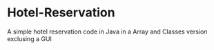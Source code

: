 # Hotel-Reservation

A simple hotel reservation code in Java in a Array and Classes version exclusing a GUI
